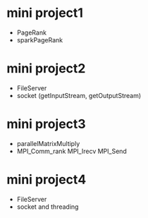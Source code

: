 # mini project1 
- PageRank
- sparkPageRank

# mini project2
- FileServer
- socket (getInputStream, getOutputStream)

# mini project3
- parallelMatrixMultiply
- MPI_Comm_rank MPI_Irecv MPI_Send

# mini project4
- FileServer
- socket and threading
